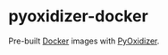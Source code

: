 # pyoxidizer-docker

Pre-built [Docker](https://www.docker.com/) images with [PyOxidizer](pyoxidizer.readthedocs.io/).
